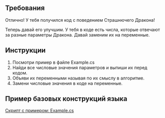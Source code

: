## Требования

Отлично! У тебя получился код с поведением Страшнючего Дракона!

Теперь давай его улучшим. У тебя в коде есть числа, которые отвечают за разные параметры Дракона. Давай заменим их на переменные.

## Инструкции
1. Посмотри пример в файле Example.cs
2. Найди все числовые значения параметров и выпиши их перед кодом.
3. Объяви их переменными называя по их смыслу в алгоритме.
4. Замени числовые значения в коде на переменные.

## Пример базовых конструкций языка

[Скрипт с примером: Example.cs](/Example.cs)